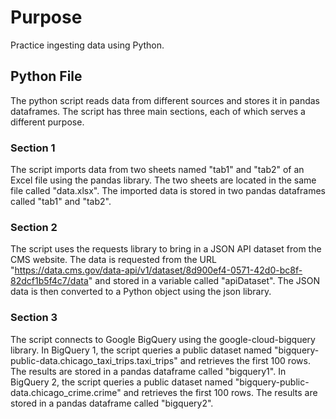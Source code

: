 # Purpose
Practice ingesting data using Python.

## Python File
The python script reads data from different sources and stores it in pandas dataframes. The script has three main sections, each of which serves a different purpose.

### Section 1
The script imports data from two sheets named "tab1" and "tab2" of an Excel file using the pandas library. The two sheets are located in the same file called "data.xlsx". The imported data is stored in two pandas dataframes called "tab1" and "tab2".

### Section 2
The script uses the requests library to bring in a JSON API dataset from the CMS website. The data is requested from the URL "https://data.cms.gov/data-api/v1/dataset/8d900ef4-0571-42d0-bc8f-82dcf1b5f4c7/data" and stored in a variable called "apiDataset". The JSON data is then converted to a Python object using the json library.

### Section 3
The script connects to Google BigQuery using the google-cloud-bigquery library. In BigQuery 1, the script queries a public dataset named "bigquery-public-data.chicago_taxi_trips.taxi_trips" and retrieves the first 100 rows. The results are stored in a pandas dataframe called "bigquery1". In BigQuery 2, the script queries a public dataset named "bigquery-public-data.chicago_crime.crime" and retrieves the first 100 rows. The results are stored in a pandas dataframe called "bigquery2".
